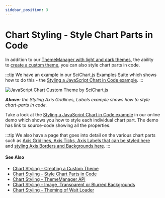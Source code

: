 ```yaml
---
sidebar_position: 3
---
```


# Chart Styling - Style Chart Parts in Code

In addition to our [ThemeManager with light and dark themes](/2d-charts/styling-and-theming/theme-manager-api/index.md), the ability to [create a custom theme](/2d-charts/styling-and-theming/creating-custom-theme/index.md), you can also style chart parts in code.

:::tip
We have an example in our SciChart.js Examples Suite which shows how to do this - the [Styling a JavaScript Chart in Code example](https://demo.scichart.com/javascript-chart-styling-theming-in-code).
:::

![JavaScript Chart Custom Theme by SciChart.js](/images/Axis_styling.png)

_**Above:** the Styling Axis Gridlines, Labels example shows how to style chart-parts in code._

Take a look at the [Styling a JavaScript Chart in Code example](https://demo.scichart.com/javascript-chart-styling-theming-in-code) in our online demo which shows you how to style each individual chart part. The demo has link to source-code showing all the properties.

:::tip
We also have a page that goes into detail on the various chart parts such as [Axis Gridlines, Axis Ticks, Axis Labels that can be styled here](/2d-charts/axis-api/axis-styling/title-labels-gridlines-axis-band-style/index.md) and [styling Axis Borders and Backgrounds here](/2d-charts/axis-api/axis-styling/axis-borders-and-background/index.md).
:::

#### See Also

* [Chart Styling - Creating a Custom Theme](/2d-charts/styling-and-theming/creating-custom-theme/index.md)
* [Chart Styling - Style Chart Parts in Code](/2d-charts/styling-and-theming/style-chart-parts-in-code/index.md)
* [Chart Styling - ThemeManager API](/2d-charts/styling-and-theming/theme-manager-api/index.md)
* [Chart Styling - Image, Transparent or Blurred Backgrounds](/2d-charts/styling-and-theming/image-transparent-blurred-backgrounds/index.md)
* [Chart Styling - Theming of Wait Loader](/2d-charts/styling-and-theming/theming-of-wait-loader/index.md)
